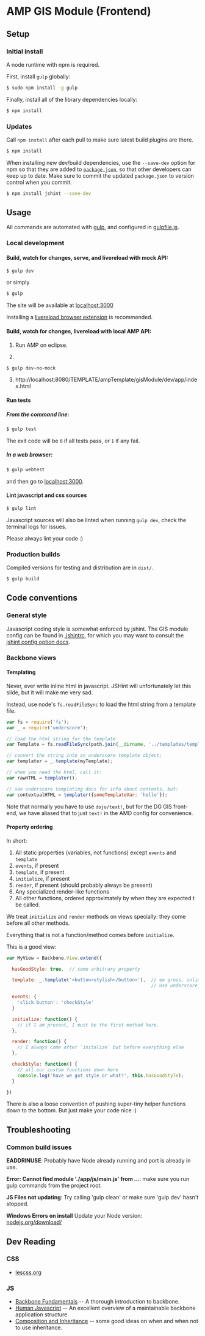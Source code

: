 AMP GIS Module (Frontend)
=========================


Setup
-----

### Initial install

A node runtime with npm is required.

First, install `gulp` globally:

```bash
$ sudo npm install -g gulp
```

Finally, install all of the library dependencies locally:

```bash
$ npm install
```


### Updates

Call `npm install` after each pull to make sure latest build plugins are there.

```bash
$ npm install
```

When installing new dev/build dependencies, use the `--save-dev` option for npm so that they are added to [`package.json`](package.json), so that other developers can keep up to date. Make sure to commit the updated `package.json` to version control when you commit.

```bash
$ npm install jshint --save-dev
```


Usage
-----

All commands are automated with [gulp](http://gulpjs.com), and configured in [gulpfile.js](gulpfile.js).


### Local development

#### Build, watch for changes, serve, and livereload with mock API:

```bash
$ gulp dev
```

or simply

```bash
$ gulp
```

The site will be available at [localhost:3000](http://localhost:3000)

Installing a [livereload browser extension](http://feedback.livereload.com/knowledgebase/articles/86242-how-do-i-install-and-use-the-browser-extensions-) is recommended.


#### Build, watch for changes, livereload with local AMP API:

1. Run AMP on eclipse.

2.

```bash
$ gulp dev-no-mock
```

3. http://localhost:8080/TEMPLATE/ampTemplate/gisModule/dev/app/index.html


#### Run tests

##### From the command line:

```bash
$ gulp test
```

The exit code will be `0` if all tests pass, or `1` if any fail.


##### In a web browser:

```bash
$ gulp webtest
```

and then go to [localhost:3000](http://localhost:3000).


#### Lint javascript and css sources

```bash
$ gulp lint
```

Javascript sources will also be linted when running `gulp dev`, check the terminal logs for issues.

Please always lint your code :)


### Production builds

Compiled versions for testing and distribution are in `dist/`.

```bash
$ gulp build
```


Code conventions
----------------

### General style

Javascript coding style is somewhat enforced by jshint. The GIS module config can be found in [.jshintrc](.jshintrc), for which you may want to consult the [jshint config option docs](www.jshint.com/docs/options/).


### Backbone views


#### Templating

Never, ever write inline html in javascript. JSHint will unfortunately let this slide, but it will make me very sad.

Instead, use node's `fs.readFileSync` to load the html string from a template file.

```js
var fs = require('fs');
var _ = require('underscore');

// load the html string for the template
var Template = fs.readFileSync(path.join(__dirname, '../templates/template.html'))

// convert the string into an underscore template object:
var templater = _.template(myTemplate);

// when you need the html, call it:
var rawHTML = templater();

// see underscore templating docs for info about contexts, but:
var contextualHTML = templater({someTemplateVar: 'hello'});
```

Note that normally you have to use `dojo/text!`, but for the DG GIS front-end, we have aliased that to just `text!` in the AMD config for convenience.


#### Property ordering

In short:

 1. All static properties (variables, not functions) except `events` and `template`
 2. `events`, if present
 3. `template`, if present
 4. `initialize`, if present
 5. `render`, if present (should probably always be present)
 6. Any specialized render-like functions
 7. All other functions, ordered approximately by when they are expected t be called.


We treat `initialize` and `render` methods on views specially: they come before all other methods.

Everything that is not a function/method comes before `initialize`.


This is a good view:

```js
var MyView = Backbone.View.extend({

  hasGoodStyle: true,  // some arbitrary property

  template: _.template('<button>stylish</button>'),  // ew gross, inline html, don't do this please :)
                                                     // Use underscore templates in their own file!

  events: {
    'click button': 'checkStyle'
  }

  initialize: function() {
    // if I am present, I must be the first method here.
  },

  render: function() {
    // I always come after `initalize` but before everything else
  },

  checkStyle: function() {
    // all our custom functions down here
    console.log('have we got style or what?', this.hasGoodStyle);
  }

})
```

There is also a loose convention of pushing super-tiny helper functions down to the bottom. But just make your code nice :)


Troubleshooting
---------------

### Common build issues

**EADDRINUSE**: Probably have Node already running and port is already in use.

**Error: Cannot find module './app/js/main.js' from ...**: make sure you run gulp commands from the project root.

**JS Files not updating**: Try calling 'gulp clean' or make sure 'gulp dev' hasn't stopped.

**Windows Errors on install** Update your Node version: [nodejs.org/download/](http://nodejs.org/download/)


Dev Reading
-----------

### CSS

 * [lescss.org](http://lesscss.org/functions/)


### JS

 * [Backbone Fundamentals](http://addyosmani.github.io/backbone-fundamentals/) -- A thorough introduction to backbone.
 * [Human Javascript](http://read.humanjavascript.com/) -- An excellent overview of a maintainable backbone application structure.
 * [Composition and Inheritance](http://joostdevblog.blogspot.ca/2014/07/why-composition-is-often-better-than.html) -- some good ideas on when and when not to use inheritance.
